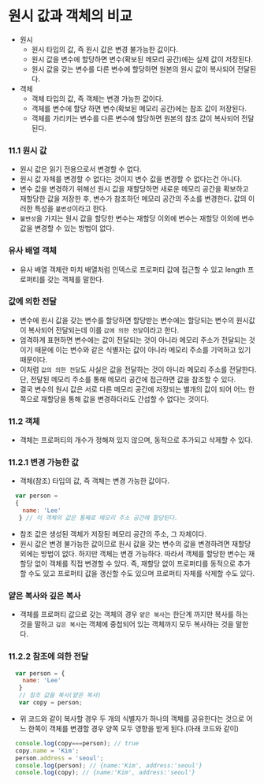 # 원시 값과 객체의 비교
- 원시
  - 원시 타입의 값, 즉 원시 값은 변경 불가능한 값이다. 
  - 원시 값을 변수에 할당하면 변수(확보된 메모리 공간)에는 실제 값이 저장된다.
  - 원시 값을 갖는 변수를 다른 변수에 할당하면 원본의 원시 값이 복사되어 전달된다. 
- 객체
  - 객체 타입의 값, 즉 객체는 변경 가능한 값이다.
  - 객체를 변수에 할당 하면 변수(확보된 메모리 공간)에는 참조 값이 저장된다.
  - 객체를 가리키는 변수를 다른 변수에 할당하면 원본의 참조 값이 복사되어 전달된다.

### 11.1 원시 값
- 원시 값은 읽기 전용으로서 변경할 수 없다.
- 원시 값 자체를 변경할 수 없다는 것이지 변수 값을 변경할 수 없다는건 아니다.
- 변수 값을 변경하기 위해선 원시 값을 재할당하면 새로운 메모리 공간을 확보하고 재할당한 값을 저장한 후, 변수가 참조하던 메모리 공간의 주소를 변경한다. 값의 이러한 특성을 `불변성`이라고 한다.
- `불변성`을 가지는 원시 값을 할당한 변수는 재할당 이외에 변수는 재할당 이외에 변수 값을 변경할 수 있는 방법이 없다.

### 유사 배열 객체 
- 유사 배열 객체란 마치 배열처럼 인덱스로 프로퍼티 값에 접근할 수 있고 length 프로퍼티를 갖는 객체를 말한다.

### 값에 의한 전달
- 변수에 원시 값을 갖는 변수를 할당하면 할당받는 변수에는 할당되는 변수의 원시값이 복사되어 전달되는데 이를 `값에 의한 전달`이라고 한다.
- 엄격하게 표현하면 변수에는 값이 전달되는 것이 아니라 메모리 주소가 전달되는 것이기 때문에 이는 변수와 같은 식별자는 값이 아니라 메모리 주소를 기억하고 있기 때문이다.
- 이처럼 `값의 의한 전달`도 사실은 값을 전달하는 것이 아니라 메모리 주소를 전달한다. 단, 전달된 메모리 주소를 통해 메모리 공간에 접근하면 값을 참조할 수 있다.
- 결국 변수의 원시 값은 서로 다른 메모리 공간에 저장되는 별개의 값이 되어 어느 한쪽으로 재할당을 통해 값을 변경하더라도 간섭할 수 없다는 것이다.

### 11.2 객체
- 객체는 프로퍼티의 개수가 정해져 있지 않으며, 동적으로 추가되고 삭제할 수 있다.

### 11.2.1 변경 가능한 값
- 객체(참조) 타입의 값, 즉 객체는 변경 가능한 값이다.
```javascript
  var person = 
  {
    name: 'Lee'
   } // 이 객체의 값은 통째로 메모리 주소 공간에 할당된다.
```
- 참조 값은 생성된 객체가 저장된 메모리 공간의 주소, 그 자체이다.
- 원시 값은 변경 불가능한 값이므로 원시 값을 갖는 변수의 값을 변경하려면 재할당 외에는 방법이 없다. 하지만 객체는 변경 가능하다. 따라서 객체를 할당한 변수는 재할당 없이 객체를 직접 변경할 수 있다. 즉, 재할당 없이 프로퍼티를 동적으로 추가할 수도 있고 프로퍼티 값을 갱신할 수도 있으며 프로퍼티 자체를 삭제할 수도 있다.

### 얕은 복사와 깊은 복사
- 객체를 프로퍼티 값으로 갖는 객체의 경우 `얕은 복사`는 한단계 까지만 복사를 하는 것을 말하고 `깊은 복사`는 객체에 중첩되어 있는 객체까지 모두 복사하는 것을 말한다.

### 11.2.2 참조에 의한 전달
```javascript
  var person = {
    name: 'Lee'
   }
   // 참조 값을 복사(얕은 복사)
   var copy = person; 
```
- 위 코드와 같이 복사할 경우 두 개의 식별자가 하나의 객체를 공유한다는 것으로 어느 한쪽이 객체를 변경할 경우 양쪽 모두 영향을 받게 된다.(아래 코드와 같이)
```javascript
  console.log(copy===person); // true
  copy.name = 'Kim';
  person.address = 'seoul';
  console.log(person); // {name:'Kim', address:'seoul'}
  console.log(copy); // {name:'Kim', address:'seoul'}
```
